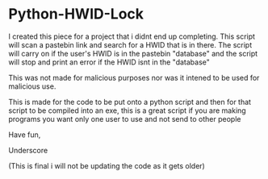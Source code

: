 # Python-HWID-Lock

I created this piece for a project that i didnt end up completing. This script will scan a pastebin link and search for a HWID that is in there. The script will carry on if the user's HWID is in the pastebin "database" and the script will stop and print an error if the HWID isnt in the "database"


This was not made for malicious purposes nor was it intened to be used for malicious use.

This is made for the code to be put onto a python script and then for that script to be compiled into an exe, this is a great script if you are making programs you want only one user to use and not send to other people

Have fun,

Underscore

(This is final i will not be updating the code as it gets older)
